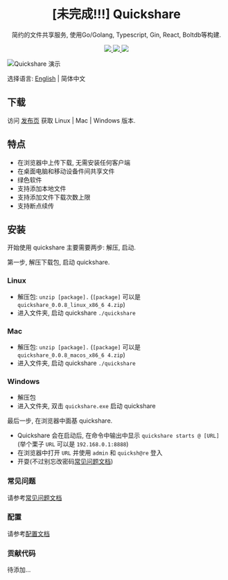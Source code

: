 <h1 align="center">
  [未完成!!!] Quickshare
</h1>
<p align="center">
  简约的文件共享服务, 使用Go/Golang, Typescript, Gin, React, Boltdb等构建.
</p>
<p align="center">
  <a href="https://travis-ci.org/ihexxa/quickshare">
    <img src="https://travis-ci.org/ihexxa/quickshare.svg?branch=main" />
  </a>
  <a href="https://goreportcard.com/report/github.com/ihexxa/quickshare">
    <img src="https://goreportcard.com/badge/github.com/ihexxa/quickshare" />
  </a>
  <a href="https://gitter.im/quickshare/Lobby?utm_source=share-link&utm_medium=link&utm_campaign=share-link">
    <img src="https://badges.gitter.im/Join%20Chat.svg" />
  </a>
<p>

![Quickshare 演示](../demo.jpg)

选择语言: [English](../README.md) | 简体中文

## 下载

访问 [发布页](https://github.com/ihexxa/quickshare/releases) 获取 Linux | Mac | Windows 版本.

## 特点

- 在浏览器中上传下载, 无需安装任何客户端
- 在桌面电脑和移动设备件间共享文件
- 绿色软件
- 支持添加本地文件
- 支持添加文件下载次数上限
- 支持断点续传

## 安装

开始使用 quickshare 主要需要两步: 解压, 启动.

第一步, 解压下载包, 启动 quickshare.

### Linux

- 解压包: `unzip [package].` (`[package]` 可以是`quickshare_0.0.8_linux_x86_6 4.zip`)
- 进入文件夹, 启动 quickshare `./quickshare`

### Mac

- 解压包: `unzip [package].` (`[package]` 可以是`quickshare_0.0.8_macos_x86_6 4.zip`)
- 进入文件夹, 启动 quickshare `./quickshare`

### Windows

- 解压包
- 进入文件夹, 双击 `quickshare.exe` 启动 quickshare

最后一步, 在浏览器中面基 quickshare.

- Quickshare 会在启动后, 在命令中输出中显示 `quickshare starts @ [URL]` (举个栗子 `URL` 可以是 `192.168.0.1:8888`)
- 在浏览器中打开 `URL` 并使用 `admin` 和 `quicksh@re` 登入
- 开耍(不过别忘改密码[常见问题文档](./FAQ_zh-cn.md))

### 常见问题

请参考[常见问题文档](./FAQ_zh-cn.md)

### 配置

请参考[配置文档](./CONFIG_en-us.md)

### 贡献代码

待添加...
